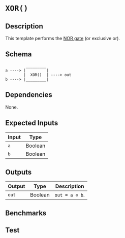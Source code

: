 # `XOR()`

## Description

This template performs the [NOR gate](https://en.wikipedia.org/wiki/XOR_gate) (or exclusive or). 
<!-- Output true if and only if an odd number of inputs are true -->
<!-- Output true if and only if exactly one of the inputs is true -->

## Schema

```
         _________     
a ----> |         |
        |  XOR()  | ----> out
b ----> |_________|     
```

## Dependencies

None.

## Expected Inputs

| Input  | Type    |
| -----  | -----   | 
| `a`    | Boolean |
| `b`    | Boolean |

## Outputs

| Output  | Type     | Description               |
| ------  | ------   | ----------      | 
| `out`   | Boolean  | `out = a ⊕ b`. |

## Benchmarks 

## Test